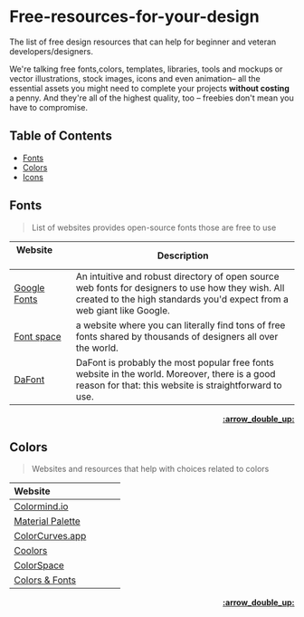 # Free-resources-for-your-design
The list of free design resources that can help for beginner and veteran developers/designers.

We're talking free fonts,colors, templates, libraries, tools and mockups or vector illustrations, stock images, icons and even animation– all the essential assets you might need to complete your projects **without costing** a penny. And they're all of the highest quality, too – freebies don't mean you have to compromise.

## Table of Contents

- [Fonts](#fonts)
- [Colors](#colors)
- [Icons](#icons)


## Fonts

>List of websites provides open-source fonts those are free to use

| Website&nbsp; &nbsp; &nbsp; &nbsp; &nbsp; &nbsp; &nbsp; &nbsp; &nbsp; &nbsp; &nbsp; &nbsp; &nbsp; &nbsp; | Description |
| ----------------------- | ------------------ |
| [Google Fonts](https://fonts.google.com/)| An intuitive and robust directory of open source web fonts for designers to use how they wish. All created to the high standards you'd expect from a web giant like Google. |
| [Font space](https://www.fontspace.com/)|a website where you can literally find tons of free fonts shared by thousands of designers all over the world. |
| [DaFont](https://www.dafont.com/)| DaFont is probably the most popular free fonts website in the world. Moreover, there is a good reason for that: this website is straightforward to use. |


<div align="right">
    <b><a href="#table-of-contents">:arrow_double_up:</a></b>
</div>

## Colors

>Websites and resources that help with choices related to colors

| Website&nbsp; &nbsp; &nbsp; &nbsp; &nbsp; &nbsp; &nbsp; &nbsp; &nbsp; &nbsp; &nbsp; &nbsp; &nbsp; &nbsp;
| --------------------------------------------------------------- |
| [Colormind.io](http://colormind.io) |
| [Material Palette](https://www.materialpalette.com/)|
| [ColorCurves.app](https://colorcurves.app) |
| [Coolors](https://coolors.co) |
| [ColorSpace](https://mycolor.space/) |
| [Colors & Fonts](https://www.colorsandfonts.com/) |


<div align="right">
    <b><a href="#table-of-contents">:arrow_double_up:</a></b>
</div>

